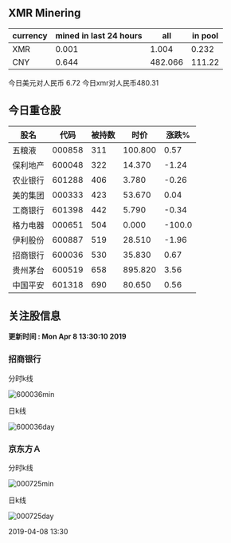 ## XMR Minering

|currency|mined in last 24 hours|all|in pool|
|---|---|---|---|
|XMR|0.001|1.004|0.232|
|CNY|0.644|482.066|111.22|

今日美元对人民币 6.72	今日xmr对人民币480.31


## 今日重仓股 

|股名|代码|被持数|时价|涨跌%|
|---|---|---|---|---|
|五粮液|000858|311|100.800|0.57|
|保利地产|600048|322|14.370|-1.24|
|农业银行|601288|406|3.780|-0.26|
|美的集团|000333|423|53.670|0.04|
|工商银行|601398|442|5.790|-0.34|
|格力电器|000651|504|0.000|-100.0|
|伊利股份|600887|519|28.510|-1.96|
|招商银行|600036|530|35.830|0.67|
|贵州茅台|600519|658|895.820|3.56|
|中国平安|601318|690|80.650|0.56|

## 关注股信息
**更新时间 : Mon Apr  8 13:30:10 2019**
### 招商银行 
分时k线

![600036min](http://image.sinajs.cn/newchart/min/n/sh600036.gif)

日k线

![600036day](http://image.sinajs.cn/newchart/daily/n/sh600036.gif)

### 京东方Ａ 
分时k线

![000725min](http://image.sinajs.cn/newchart/min/n/sz000725.gif)

日k线

![000725day](http://image.sinajs.cn/newchart/daily/n/sz000725.gif)

2019-04-08 13:30